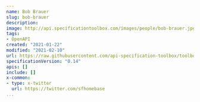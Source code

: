 ```yaml
---
name: Bob Brauer
slug: bob-brauer
description:
image: http://api.specificationtoolbox.com/images/people/bob-brauer.jpg
tags:
- OpenAPI
created: "2021-01-22"
modified: "2021-02-10"
url: https://raw.githubusercontent.com/api-specification-toolbox/toolbox/main/_people/bob-brauer.md
specificationVersion: "0.14"
apis: []
include: []
x-common:
- type: x-twitter
  url: https://twitter.com/sfhomebase    
...
```

